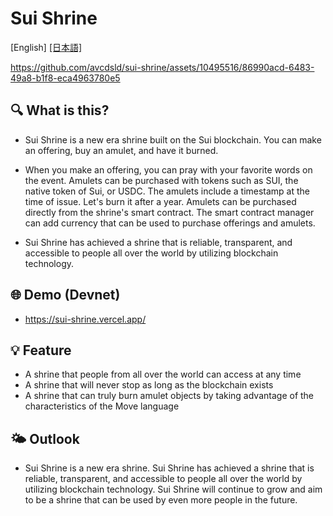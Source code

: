 # Sui Shrine

[English] [\[日本語\]](./README_JA.md)

https://github.com/avcdsld/sui-shrine/assets/10495516/86990acd-6483-49a8-b1f8-eca4963780e5

## 🔍 What is this?

- Sui Shrine is a new era shrine built on the Sui blockchain. You can make an offering, buy an amulet, and have it burned.

- When you make an offering, you can pray with your favorite words on the event. Amulets can be purchased with tokens such as SUI, the native token of Sui, or USDC. The amulets include a timestamp at the time of issue. Let's burn it after a year. Amulets can be purchased directly from the shrine's smart contract. The smart contract manager can add currency that can be used to purchase offerings and amulets.

- Sui Shrine has achieved a shrine that is reliable, transparent, and accessible to people all over the world by utilizing blockchain technology.

## 🌐 Demo (Devnet)

- https://sui-shrine.vercel.app/

## 💡 Feature

- A shrine that people from all over the world can access at any time
- A shrine that will never stop as long as the blockchain exists
- A shrine that can truly burn amulet objects by taking advantage of the characteristics of the Move language

## 🌤 Outlook

- Sui Shrine is a new era shrine. Sui Shrine has achieved a shrine that is reliable, transparent, and accessible to people all over the world by utilizing blockchain technology. Sui Shrine will continue to grow and aim to be a shrine that can be used by even more people in the future.
